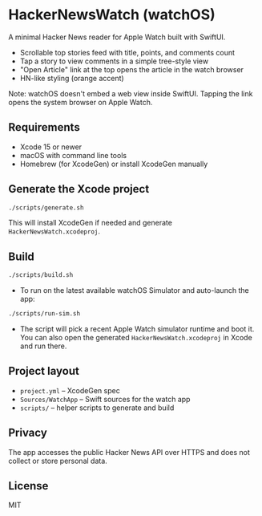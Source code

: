 # HackerNewsWatch (watchOS)

A minimal Hacker News reader for Apple Watch built with SwiftUI.

- Scrollable top stories feed with title, points, and comments count
- Tap a story to view comments in a simple tree-style view
- "Open Article" link at the top opens the article in the watch browser
- HN-like styling (orange accent)

Note: watchOS doesn't embed a web view inside SwiftUI. Tapping the link opens the system browser on Apple Watch.

## Requirements
- Xcode 15 or newer
- macOS with command line tools
- Homebrew (for XcodeGen) or install XcodeGen manually

## Generate the Xcode project

```bash
./scripts/generate.sh
```

This will install XcodeGen if needed and generate `HackerNewsWatch.xcodeproj`.

## Build

```bash
./scripts/build.sh
```

- To run on the latest available watchOS Simulator and auto-launch the app:

```bash
./scripts/run-sim.sh
```

- The script will pick a recent Apple Watch simulator runtime and boot it. You can also open the generated `HackerNewsWatch.xcodeproj` in Xcode and run there.

## Project layout
- `project.yml` – XcodeGen spec
- `Sources/WatchApp` – Swift sources for the watch app
- `scripts/` – helper scripts to generate and build

## Privacy
The app accesses the public Hacker News API over HTTPS and does not collect or store personal data.

## License
MIT
